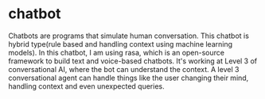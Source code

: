 # chatbot
Chatbots are programs that simulate human conversation. This chatbot is hybrid type(rule based and handling context using machine learning models). In this chatbot, I am using rasa, which is an open-source framework to build text and voice-based chatbots. It's working at Level 3 of conversational AI, where the bot can understand the context. A level 3 conversational agent can handle things like the user changing their mind, handling context and even unexpected queries.
